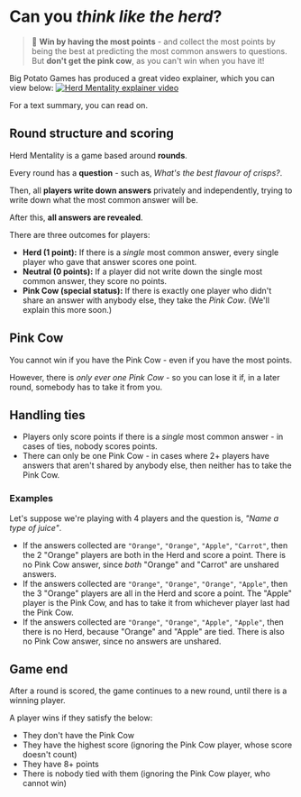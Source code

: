 # Can you _think like the herd_?

> 🎯 **Win by having the most points** - and collect the most points by being the best at predicting the most common answers to questions. But **don't get the pink cow**, as you can't win when you have it!

Big Potato Games has produced a great video explainer, which you can view below:
[![Herd Mentality explainer video]({explainer-thumbnail.jpg})]({https://youtu.be/_rxOJ7Gt3FY} "How to play Herd Mentality")

For a text summary, you can read on.

## Round structure and scoring

Herd Mentality is a game based around **rounds**.

Every round has a **question** - such as, *What's the best flavour of crisps?*.

Then, all **players write down answers** privately and independently, trying to write down what the most common answer will be.

After this, **all answers are revealed**.

There are three outcomes for players:
- **Herd (1 point):** If there is a *single* most common answer, every single player who gave that answer scores one point.
- **Neutral (0 points):** If a player did not write down the single most common answer, they score no points.
- **Pink Cow (special status):** If there is exactly one player who didn't share an answer with anybody else, they take the *Pink Cow*. (We'll explain this more soon.)

## Pink Cow

You cannot win if you have the Pink Cow - even if you have the most points.

However, there is *only ever one Pink Cow* - so you can lose it if, in a later round, somebody has to take it from you.


## Handling ties
- Players only score points if there is a *single* most common answer - in cases of ties, nobody scores points.
- There can only be one Pink Cow - in cases where 2+ players have answers that aren't shared by anybody else, then neither has to take the Pink Cow.

### Examples

Let's suppose we're playing with 4 players and the question is, _"Name a type of juice"_.

- If the answers collected are `"Orange"`, `"Orange"`, `"Apple"`, `"Carrot"`, then the 2 "Orange" players are both in the Herd and score a point. There is no Pink Cow answer, since *both* "Orange" and "Carrot" are unshared answers.
- If the answers collected are `"Orange"`, `"Orange"`, `"Orange"`, `"Apple"`, then the 3 "Orange" players are all in the Herd and score a point. The "Apple" player is the Pink Cow, and has to take it from whichever player last had the Pink Cow.
- If the answers collected are `"Orange"`, `"Orange"`, `"Apple"`, `"Apple"`, then there is no Herd, because "Orange" and "Apple" are tied. There is also no Pink Cow answer, since no answers are unshared.

## Game end

After a round is scored, the game continues to a new round, until there is a winning player.

A player wins if they satisfy the below:
- They don't have the Pink Cow
- They have the highest score (ignoring the Pink Cow player, whose score doesn't count)
- They have 8+ points
- There is nobody tied with them  (ignoring the Pink Cow player, who cannot win)

